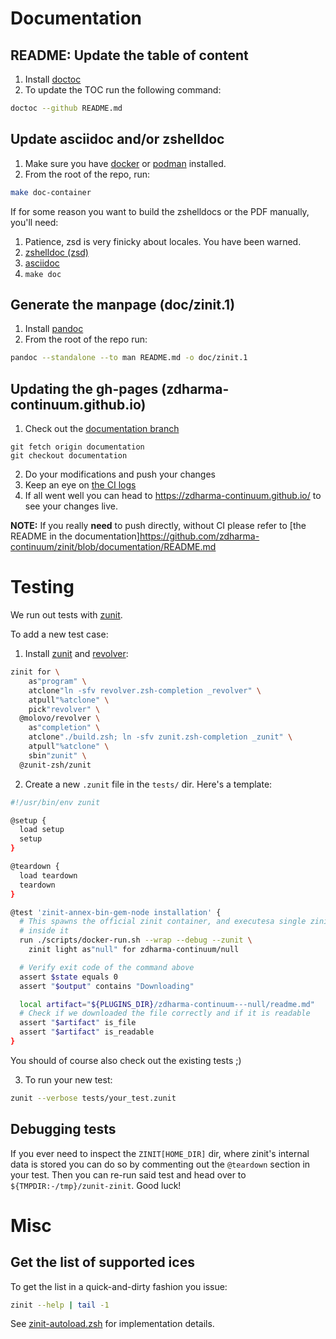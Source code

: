 # Documentation

## README: Update the table of content

1. Install [doctoc](https://github.com/thlorenz/doctoc)
1. To update the TOC run the following command:

```zsh
doctoc --github README.md
```

## Update asciidoc and/or zshelldoc

1. Make sure you have [docker](https://www.docker.com/) or [podman](https://podman.io/) installed.
1. From the root of the repo, run:

```zsh
make doc-container
```

If for some reason you want to build the zshelldocs or the PDF manually, you'll need:

1. Patience, zsd is very finicky about locales. You have been warned.
1. [zshelldoc (zsd)](https://github.com/zdharma-continuum/zshelldoc)
1. [asciidoc](https://asciidoc.org/)
1. `make doc`

## Generate the manpage (doc/zinit.1)

1. Install [pandoc](https://pandoc.org/)
1. From the root of the repo run:

```zsh
pandoc --standalone --to man README.md -o doc/zinit.1
```

## Updating the gh-pages (zdharma-continuum.github.io)

1. Check out the [documentation branch](https://github.com/zdharma-continuum/zinit/tree/documentation)

```shell
git fetch origin documentation
git checkout documentation
```

2. Do your modifications and push your changes
1. Keep an eye on [the CI logs](https://github.com/zdharma-continuum/zinit/actions/workflows/gh-pages.yaml)
1. If all went well you can head to https://zdharma-continuum.github.io/ to see your changes live.

**NOTE:** If you really **need** to push directly, without CI please refer to \[the README in the
documentation\]https://github.com/zdharma-continuum/zinit/blob/documentation/README.md

# Testing

We run out tests with [zunit](https://zunit.xyz).

To add a new test case:

1. Install [zunit](https://zunit.xyz) and [revolver](https://github.com/molovo/revolver):

```zsh
zinit for \
    as"program" \
    atclone"ln -sfv revolver.zsh-completion _revolver" \
    atpull"%atclone" \
    pick"revolver" \
  @molovo/revolver \
    as"completion" \
    atclone"./build.zsh; ln -sfv zunit.zsh-completion _zunit" \
    atpull"%atclone" \
    sbin"zunit" \
  @zunit-zsh/zunit
```

2. Create a new `.zunit` file in the `tests/` dir. Here's a template:

```zsh
#!/usr/bin/env zunit

@setup {
  load setup
  setup
}

@teardown {
  load teardown
  teardown
}

@test 'zinit-annex-bin-gem-node installation' {
  # This spawns the official zinit container, and executesa single zinit command
  # inside it
  run ./scripts/docker-run.sh --wrap --debug --zunit \
    zinit light as"null" for zdharma-continuum/null

  # Verify exit code of the command above
  assert $state equals 0
  assert "$output" contains "Downloading"

  local artifact="${PLUGINS_DIR}/zdharma-continuum---null/readme.md"
  # Check if we downloaded the file correctly and if it is readable
  assert "$artifact" is_file
  assert "$artifact" is_readable
}
```

You should of course also check out the existing tests ;)

3. To run your new test:

```zsh
zunit --verbose tests/your_test.zunit
```

## Debugging tests

If you ever need to inspect the `ZINIT[HOME_DIR]` dir, where zinit's internal data is stored you can do so by commenting
out the `@teardown` section in your test. Then you can re-run said test and head over to `${TMPDIR:-/tmp}/zunit-zinit`.
Good luck!

# Misc

## Get the list of supported ices

To get the list in a quick-and-dirty fashion you issue:

```zsh
zinit --help | tail -1
```

See
[zinit-autoload.zsh](https://github.com/zdharma-continuum/zinit/blob/2feb41cf70d2f782386bbaa6fda691e3bdc7f1ac/zinit-autoload.zsh#L3445-L3447)
for implementation details.

